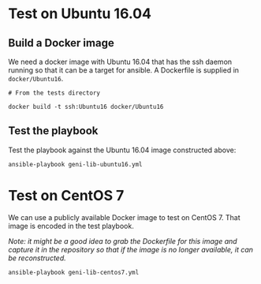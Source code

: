 # Test on Ubuntu 16.04

## Build a Docker image

We need a docker image with Ubuntu 16.04 that has the ssh daemon
running so that it can be a target for ansible. A Dockerfile is
supplied in `docker/Ubuntu16`.

```shell
# From the tests directory

docker build -t ssh:Ubuntu16 docker/Ubuntu16
```

## Test the playbook

Test the playbook against the Ubuntu 16.04 image constructed above:

```shell
ansible-playbook geni-lib-ubuntu16.yml
```

# Test on CentOS 7

We can use a publicly available Docker image to test on CentOS 7. That
image is encoded in the test playbook.

_Note: it might be a good idea to grab the Dockerfile for this image
and capture it in the repository so that if the image is no longer
available, it can be reconstructed._

```shell
ansible-playbook geni-lib-centos7.yml
```

